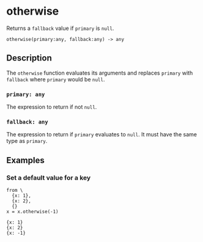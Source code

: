 # otherwise

Returns a `fallback` value if `primary` is `null`.

```tql
otherwise(primary:any, fallback:any) -> any
```

## Description

The `otherwise` function evaluates its arguments and replaces `primary` with
`fallback` where `primary` would be `null`.

### `primary: any`

The expression to return if not `null`.

### `fallback: any`

The expression to return if `primary` evaluates to `null`. It must have the same
type as `primary`.

## Examples

### Set a default value for a key

```tql
from \
  {x: 1},
  {x: 2},
  {}
x = x.otherwise(-1)
```

```tql
{x: 1}
{x: 2}
{x: -1}
```
